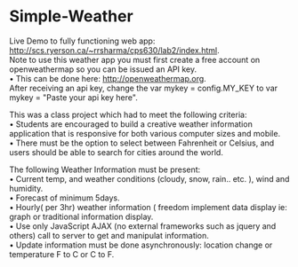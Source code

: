 # Simple-Weather
Live Demo to fully functioning web app: http://scs.ryerson.ca/~rrsharma/cps630/lab2/index.html.  
Note to use this weather app you must first create a free account on openweathermap so you can be issued an API key.   
• This can be done here: http://openweathermap.org.  
  After receiving an api key, change the var mykey = config.MY_KEY to 
  var mykey = "Paste your api key here".  

This was a class project which had to meet the following criteria:   
• Students are encouraged to build a creative weather information application that is responsive for both various 
  computer sizes and mobile.   
• There must be the option to select between Fahrenheit or Celsius, and users should be able to search for cities around
  the world.    
  
The following Weather Information must be present:   
• Current temp, and weather conditions (cloudy, snow, rain.. etc. ), wind and humidity.   
• Forecast of minimum 5days.  
• Hourly( per 3hr) weather information ( freedom implement data display ie: graph or traditional information display.   
• Use only JavaScript AJAX (no external frameworks such as jquery and others) call to server to get and manipulat information.       
• Update information must be done asynchronously: location change or temperature F to C or C to F.  
